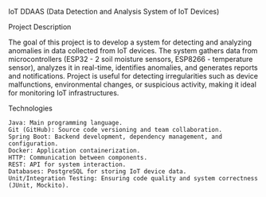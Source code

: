 IoT DDAAS (Data Detection and Analysis System of IoT Devices)

Project Description

The goal of this project is to develop a system for detecting and analyzing anomalies in data collected from IoT devices. The system gathers data from microcontrollers (ESP32 - 2 soil moisture sensors, ESP8266 - temperature sensor), analyzes it in real-time, identifies anomalies, and generates reports and notifications. Project is useful for detecting irregularities such as device malfunctions, environmental changes, or suspicious activity, making it ideal for monitoring IoT infrastructures.

Technologies

    Java: Main programming language.
    Git (GitHub): Source code versioning and team collaboration.
    Spring Boot: Backend development, dependency management, and configuration.
    Docker: Application containerization.
    HTTP: Communication between components.
    REST: API for system interaction.
    Databases: PostgreSQL for storing IoT device data.
    Unit/Integration Testing: Ensuring code quality and system correctness (JUnit, Mockito).
